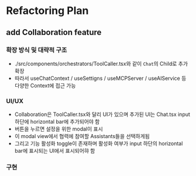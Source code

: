 # Refactoring Plan

## add Collaboration feature

### 확장 방식 및 대략적 구조

- ./src/components/orchestrators/ToolCaller.tsx와 같이 `Chat`의 Child로 추가 확장
- 따라서 useChatContext / useSettigns / useMCPServer / useAIService 등 다양한 Context에 접근 가능

### UI/UX

- Collaboration은 ToolCaller.tsx와 달리 UI가 있으며 추가된 UI는 Chat.tsx input 하단에 horizontal bar에 추가되어야 함
- 버튼을 누르면 설정을 위한 modal이 표시
- 이 modal view에서 협력에 참여할 Assistants들을 선택하게됨
- 그리고 기능 활성화 toggle이 존재하며 활성화 여부가 input 하단의 horizontal bar에 표시되는 UI에서 표시되어햐 함

### 구현